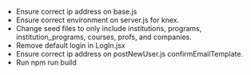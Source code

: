 - Ensure correct ip address on base.js
- Ensure correct environment on server.js for knex.
- Change seed files to only include institutions, programs, institution_programs, courses, profs, and companies.
- Remove default login in LogIn.jsx
- Ensure correct ip address on postNewUser.js confirmEmailTemplate.
- Run npm run build
